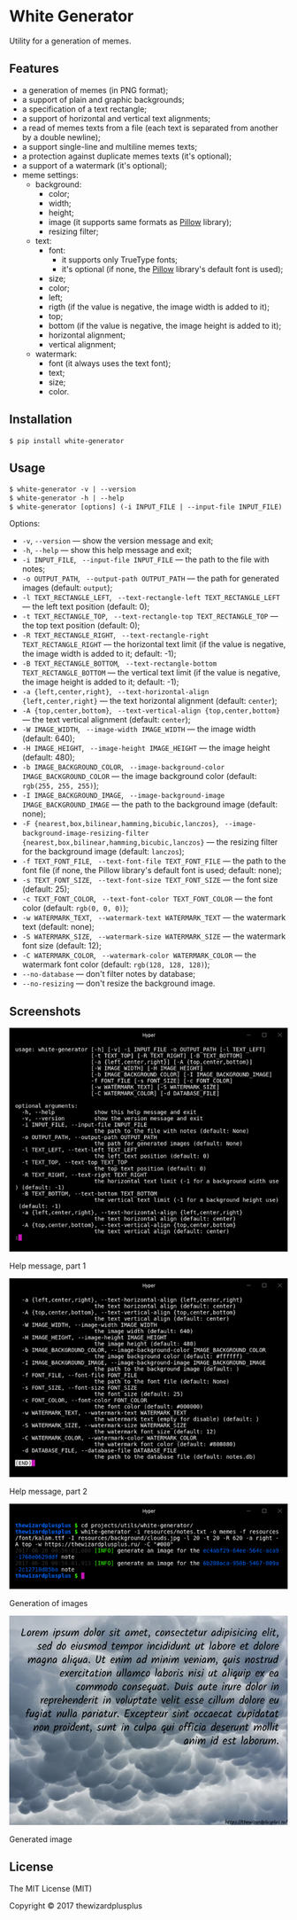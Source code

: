 # White Generator

Utility for a generation of memes.

## Features

* a generation of memes (in PNG format);
* a support of plain and graphic backgrounds;
* a specification of a text rectangle;
* a support of horizontal and vertical text alignments;
* a read of memes texts from a file (each text is separated from another by a double newline);
* a support single-line and multiline memes texts;
* a protection against duplicate memes texts (it's optional);
* a support of a watermark (it's optional);
* meme settings:
    * background:
        * color;
        * width;
        * height;
        * image (it supports same formats as [Pillow](http://python-pillow.org/) library);
        * resizing filter;
    * text:
        * font:
            * it supports only TrueType fonts;
            * it's optional (if none, the [Pillow](http://python-pillow.org/) library's default font is used);
        * size;
        * color;
        * left;
        * rigth (if the value is negative, the image width is added to it);
        * top;
        * bottom (if the value is negative, the image height is added to it);
        * horizontal alignment;
        * vertical alignment;
    * watermark:
        * font (it always uses the text font);
        * text;
        * size;
        * color.

## Installation

```
$ pip install white-generator
```

## Usage

```
$ white-generator -v | --version
$ white-generator -h | --help
$ white-generator [options] (-i INPUT_FILE | --input-file INPUT_FILE)
```

Options:

* `-v`, `--version` &mdash; show the version message and exit;
* `-h`, `--help` &mdash; show this help message and exit;
* `-i INPUT_FILE`, ` --input-file INPUT_FILE` &mdash; the path to the file with notes;
* `-o OUTPUT_PATH`, ` --output-path OUTPUT_PATH` &mdash; the path for generated images (default: `output`);
* `-l TEXT_RECTANGLE_LEFT`, ` --text-rectangle-left TEXT_RECTANGLE_LEFT` &mdash; the left text position (default: 0);
* `-t TEXT_RECTANGLE_TOP`, ` --text-rectangle-top TEXT_RECTANGLE_TOP` &mdash; the top text position (default: 0);
* `-R TEXT_RECTANGLE_RIGHT`, ` --text-rectangle-right TEXT_RECTANGLE_RIGHT` &mdash; the horizontal text limit (if the value is negative, the image width is added to it; default: -1);
* `-B TEXT_RECTANGLE_BOTTOM`, ` --text-rectangle-bottom TEXT_RECTANGLE_BOTTOM` &mdash; the vertical text limit (if the value is negative, the image height is added to it; default: -1);
* `-a {left,center,right}`, ` --text-horizontal-align {left,center,right}` &mdash; the text horizontal alignment (default: `center`);
* `-A {top,center,bottom}`, ` --text-vertical-align {top,center,bottom}` &mdash; the text vertical alignment (default: `center`);
* `-W IMAGE_WIDTH`, ` --image-width IMAGE_WIDTH` &mdash; the image width (default: 640);
* `-H IMAGE_HEIGHT`, ` --image-height IMAGE_HEIGHT` &mdash; the image height (default: 480);
* `-b IMAGE_BACKGROUND_COLOR`, ` --image-background-color IMAGE_BACKGROUND_COLOR` &mdash; the image background color (default: `rgb(255, 255, 255)`);
* `-I IMAGE_BACKGROUND_IMAGE`, ` --image-background-image IMAGE_BACKGROUND_IMAGE` &mdash; the path to the background image (default: none);
* `-F {nearest,box,bilinear,hamming,bicubic,lanczos}`, ` --image-background-image-resizing-filter {nearest,box,bilinear,hamming,bicubic,lanczos}` &mdash; the resizing filter for the background image (default: `lanczos`);
* `-f TEXT_FONT_FILE`, ` --text-font-file TEXT_FONT_FILE` &mdash; the path to the font file (if none, the Pillow library's default font is used; default: none);
* `-s TEXT_FONT_SIZE`, ` --text-font-size TEXT_FONT_SIZE` &mdash; the font size (default: 25);
* `-c TEXT_FONT_COLOR`, ` --text-font-color TEXT_FONT_COLOR` &mdash; the font color (default: `rgb(0, 0, 0)`);
* `-w WATERMARK_TEXT`, ` --watermark-text WATERMARK_TEXT` &mdash; the watermark text (default: none);
* `-S WATERMARK_SIZE`, ` --watermark-size WATERMARK_SIZE` &mdash; the watermark font size (default: 12);
* `-C WATERMARK_COLOR`, ` --watermark-color WATERMARK_COLOR` &mdash; the watermark font color (default: `rgb(128, 128, 128)`);
* `--no-database` &mdash; don't filter notes by database;
* `--no-resizing` &mdash; don't resize the background image.

## Screenshots

![Help message, part 1](screenshots/screenshot_01.png)

Help message, part 1

![Help message, part 2](screenshots/screenshot_02.png)

Help message, part 2

![Generation of images](screenshots/screenshot_03.png)

Generation of images

![Generated image](screenshots/screenshot_04.png)

Generated image

## License

The MIT License (MIT)

Copyright &copy; 2017 thewizardplusplus
